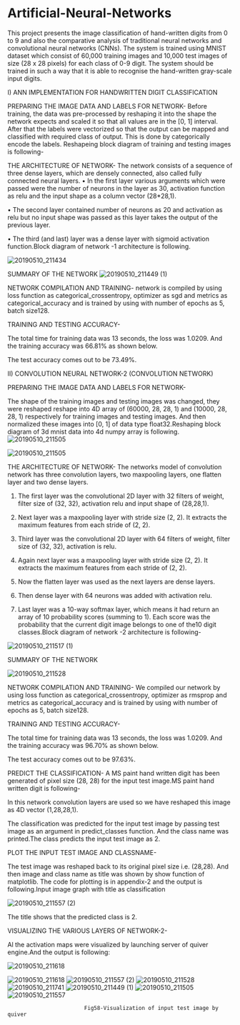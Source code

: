 # Artificial-Neural-Networks
This project presents the image classification of hand-written digits from 0 to 9 and also the comparative analysis of traditional neural networks and convolutional neural networks (CNNs). The system is trained using MNIST dataset which consist of 60,000 training images and 10,000 test images of size (28 x 28 pixels) for each class of 0-9 digit. The system should be trained in such a way that it is able to recognise the hand-written gray-scale input digits.

I) ANN IMPLEMENTATION FOR HANDWRITTEN DIGIT CLASSIFICATION

PREPARING THE IMAGE DATA AND LABELS FOR NETWORK- Before training, the data was pre-processed by reshaping it into the shape the network expects and scaled it so that all values are in the [0, 1] interval. After that the labels were vectorized so that the output can be mapped and classified with required class of output. This is done by categorically encode the labels.
Reshapeing block diagram of training and testing images is following-


THE ARCHITECTURE OF NETWORK- The network consists of a sequence of three dense layers, which are densely connected, also called fully connected neural layers.
•	In the first layer various arguments which were passed were the number of neurons in the layer as 30, activation function as relu and the input shape as a column vector (28*28,1).

•	The second layer contained number of neurons as 20 and activation as relu but no input shape was passed as this layer takes the output of the previous layer.

•	The third (and last) layer was a dense layer with sigmoid activation function.Block diagram of network -1 architecture is following.

![20190510_211434](https://user-images.githubusercontent.com/43670329/57540888-65e96400-736b-11e9-8fff-b27c1425c367.jpg)
 
SUMMARY OF THE NETWORK
![20190510_211449 (1)](https://user-images.githubusercontent.com/43670329/57541755-608d1900-736d-11e9-8bf5-2dcb72bfdecb.jpg)




NETWORK COMPILATION AND TRAINING- 
 network is compiled by using loss function as categorical_crossentropy, optimizer as sgd and metrics as categorical_accuracy and is trained by using with number of epochs as 5, batch size128.

TRAINING AND TESTING ACCURACY-

The total time for training data was 13 seconds, the loss was 1.0209. And the training accuracy was 66.81% as shown below.


 

The test accuracy comes out to be 73.49%.

 

II) CONVOLUTION NEURAL NETWORK-2 (CONVOLUTION NETWORK)

PREPARING THE IMAGE DATA AND LABELS FOR NETWORK-

The shape of the training images and testing images was changed, they were reshaped reshape into 4D array of (60000, 28, 28, 1) and (10000, 28, 28, 1) respectively for training images and testing images. And then normalized these images into [0, 1] of data type float32.Reshaping block diagram of 3d mnist data into 4d numpy array is following.
![20190510_211505](https://user-images.githubusercontent.com/43670329/57541756-608d1900-736d-11e9-9fc6-53ee3fe98e9a.jpg)


![20190510_211505](https://user-images.githubusercontent.com/43670329/57541756-608d1900-736d-11e9-9fc6-53ee3fe98e9a.jpg)

THE ARCHITECTURE OF NETWORK- The networks model of convolution network has three convolution layers, two maxpooling layers, one flatten layer and two dense layers.

1.	The first layer was the convolutional 2D layer with 32 filters of weight, filter size of (32, 32), activation relu and input shape of (28,28,1).

2.	Next layer was a maxpooling layer with stride size (2, 2). It extracts the maximum features from each stride of (2, 2).

3.	Third layer was the convolutional 2D layer with 64 filters of weight, filter size of (32, 32), activation is relu.

4.	Again next layer was a maxpooling layer with stride size (2, 2). It extracts the maximum features from each stride of (2, 2).

5.	Now the flatten layer was used as the next layers are dense layers. 

6.	Then dense layer with 64 neurons was added with activation relu.

7.	Last layer was a 10-way softmax layer, which means it had return an array of 10 probability scores (summing to 1). Each score was the probability that the current digit image belongs to one of the10 digit classes.Block diagram of network -2 architecture is following-

![20190510_211517 (1)](https://user-images.githubusercontent.com/43670329/57541744-5ec35580-736d-11e9-9257-d630cc65f10e.jpg)

                                        

SUMMARY OF THE NETWORK

![20190510_211528](https://user-images.githubusercontent.com/43670329/57541750-5f5bec00-736d-11e9-894b-c262f366fddf.jpg)




                                             
NETWORK COMPILATION AND TRAINING- 
We compiled our network by using loss function as categorical_crossentropy, optimizer as rmsprop and metrics as categorical_accuracy and is trained by using with number of epochs as 5, batch size128.

TRAINING AND TESTING ACCURACY-

The total time for training data was 13 seconds, the loss was 1.0209. And the training accuracy was 96.70% as shown below.


 

The test accuracy comes out to be 97.63%.

 

PREDICT THE CLASSIFICATION-
A MS paint hand written digit has been generated of pixel size (28, 28) for the input test image.MS paint hand written digit is following-

                                                                       
In this network convolution layers are used so we have reshaped this image as 4D vector (1,28,28,1).

The classification was predicted for the input test image by passing test image as an argument in predict_classes function. And the class name was printed.The class predicts the input test image as 2.


PLOT THE INPUT TEST IMAGE AND CLASSNAME-

The test image was reshaped back to its original pixel size i.e. (28,28). And then image and class name as title was shown by show function of matplotlib.
The code for plotting is in appendix-2 and the output is following.Input image graph with title as classification

![20190510_211557 (2)](https://user-images.githubusercontent.com/43670329/57541746-5f5bec00-736d-11e9-87ee-bcbbb3454cd5.jpg)

          

The title shows that the predicted class is 2. 
                  
VISUALIZING THE VARIOUS LAYERS OF NETWORK-2-

Al the activation maps were visualized by launching server of quiver engine.And the output is following:

![20190510_211618](https://user-images.githubusercontent.com/43670329/57541745-5f5bec00-736d-11e9-9c4e-a98ed3b84d22.jpg)




![20190510_211618](https://user-images.githubusercontent.com/43670329/57541745-5f5bec00-736d-11e9-9c4e-a98ed3b84d22.jpg)
![20190510_211557 (2)](https://user-images.githubusercontent.com/43670329/57541746-5f5bec00-736d-11e9-87ee-bcbbb3454cd5.jpg)
![20190510_211528](https://user-images.githubusercontent.com/43670329/57541750-5f5bec00-736d-11e9-894b-c262f366fddf.jpg)
![20190510_211741](https://user-images.githubusercontent.com/43670329/57541751-5ff48280-736d-11e9-8bf0-6b34b92f41c8.jpg)
![20190510_211449 (1)](https://user-images.githubusercontent.com/43670329/57541755-608d1900-736d-11e9-8bf5-2dcb72bfdecb.jpg)
![20190510_211505](https://user-images.githubusercontent.com/43670329/57541756-608d1900-736d-11e9-9fc6-53ee3fe98e9a.jpg)
![20190510_211557](https://user-images.githubusercontent.com/43670329/57541757-6125af80-736d-11e9-9c98-6d2833e2378a.jpg)






 
                            Fig58-Visualization of input test image by quiver
